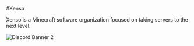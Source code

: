#Xenso

Xenso is a Minecraft software organization focused on taking servers to the next level.


<img src="https://discordapp.com/api/guilds/869568898264092692/widget.png?style=banner2" alt="Discord Banner 2"/>
